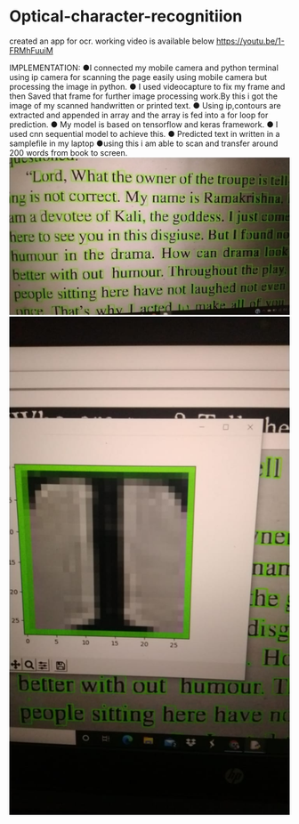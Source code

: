 # Optical-character-recognitiion
created an app for ocr.
working video is available below
https://youtu.be/1-FRMhFuuiM

IMPLEMENTATION:
●I connected my mobile camera and python terminal using ip camera for scanning the page easily using mobile camera but processing the image in python.
● I used videocapture to fix my frame and then Saved that frame for further image processing work.By this i got the image of my scanned handwritten or printed text.
● Using ip,contours are extracted and appended in array and the array is fed into a for loop for prediction.
● My model is based on tensorflow and keras framework.
● I used cnn sequential model to achieve this.
● Predicted text in written in a samplefile in my laptop
●using this i am able to scan and transfer around 200 words from book to screen.
![ocr letters classifier](https://github.com/DIVYA422/Optical-character-recognitiion/blob/main/ocr%20letters%20classifier.jpeg?raw=true)
![letters display](https://github.com/DIVYA422/Optical-character-recognitiion/blob/main/letters%20display.jpeg?raw=true)




